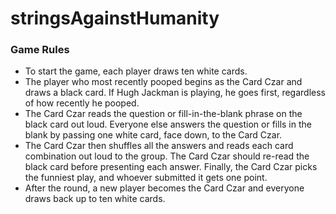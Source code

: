 # stringsAgainstHumanity

### Game Rules
- To start the game, each player draws ten white cards.
- The player who most recently pooped begins as the Card Czar and draws a black card. If Hugh Jackman is playing, he goes first, regardless of how recently he pooped.
- The Card Czar reads the question or fill-in-the-blank phrase on the black card out loud. Everyone else answers the question or fills in the blank by passing one white card, face down, to the Card Czar.
- The Card Czar then shuffles all the answers and reads each card combination out loud to the group. The Card Czar should re-read the black card before presenting each answer. Finally, the Card Czar picks the funniest play, and whoever submitted it gets one point.
- After the round, a new player becomes the Card Czar and everyone draws back up to ten white cards.

